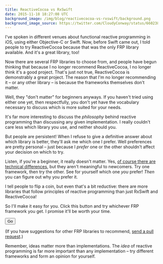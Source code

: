 ```yaml
---
title: ReactiveCocoa vs RxSwift
date: 2015-11-18 18:27:08 UTC
background_image: /img/blog/reactivecocoa-vs-rxswift/background.png
background_image_source: https://twitter.com/CloudyConway/status/660238972912803841
---
```


I've spoken in different venues about functional reactive programming in iOS, using either Objective-C or Swift. Now, before Swift came out, I told people to try ReactiveCocoa because that was the only FRP library available. And it's a great library, too!

Now there are several FRP libraries to choose from, and people have begun thinking that because I no longer recommend ReactiveCocoa, I no longer think it's a good project. That's just not true, ReactiveCocoa is demonstrably a great project. The reason that I'm no longer recommending it – or any other library – is because the frameworks themselves don't matter.

<!-- more -->

Well, they "don't matter" for beginners anyways. If you haven't tried using either one yet, then respectfully, you don't yet have the vocabulary necessary to discuss which is more suited for your needs.

It's far more interesting to discuss the _philosophy_ behind reactive programming than discussing any given implementation. I really couldn't care less which library you use, and neither should you.

But people are persistent! When I refuse to give a definitive answer about which library is better, they'll ask me which one I prefer. Well preferences are pretty personal – just because I _prefer_ one or the other shouldn't affect your decision on which to try.

Listen, if you're a beginner, it really doesn't matter. Yes, [of course there are technical differences](http://stackoverflow.com/a/32581824), but they aren't meaningful to newcomers. Try one framework, then try the other. See for yourself which one _you_ prefer! _Then_ you can figure out why you prefer it.

I tell people to flip a coin, but even that's a bit reductive: there are more libraries that follow principles of reactive programming than just RxSwift and ReactiveCocoa! 

So I'll make it easy for you. Click this button and try whichever FRP framework you get. I promise it'll be worth your time.

<script>

var libraries = ['PromiseKit', 'Bolts-iOS', 'RxSwift', 'ReactiveCocoa', 'Bond', 'Interstellar']

function goToRandomLibrary() {
	var index = Math.floor(Math.random() * libraries.length);
	window.location.href = 'https://cocoapods.org/pods/' + libraries[index];
}

</script>

<input type="button" onclick="goToRandomLibrary()" value="Go" class="btn btn-default center-block" />

(If you have suggestions for other FRP libraries to recommend, [send a pull request](https://github.com/ashfurrow/blog/edit/master/source/blog/2015-11-18-reactivecocoa-vs-rxswift.html.markdown).)

Remember, ideas matter more than implementations. The _idea_ of reactive programming is far more important than any implementation – try different frameworks and form an opinion for yourself.
